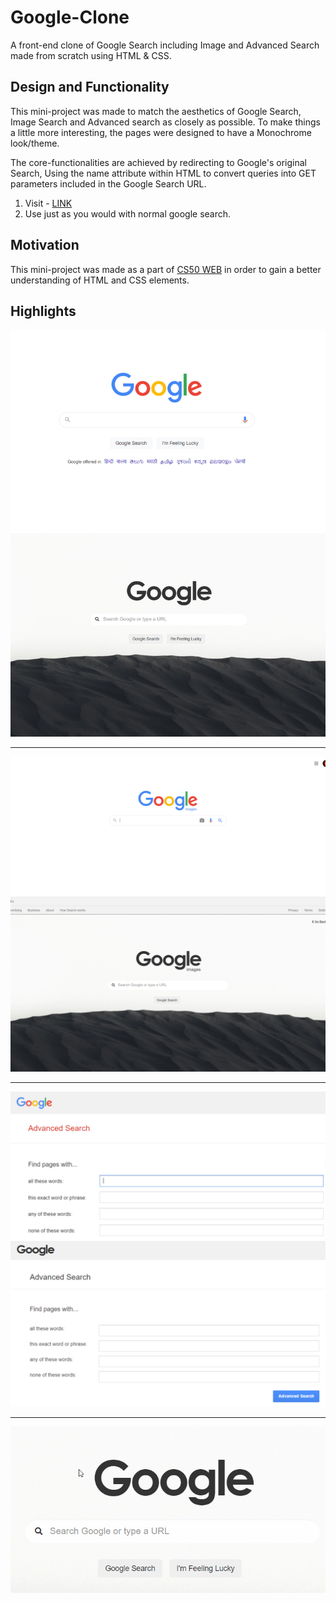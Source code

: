# Google-Clone
A front-end clone of Google Search including Image and Advanced Search made from scratch using HTML &amp; CSS.

## Design and Functionality

This mini-project was made to match the aesthetics of Google Search, Image Search and Advanced search as closely as possible. To make things a little more interesting, the pages were designed to have a Monochrome look/theme.

The core-functionalities are achieved by redirecting to Google's original Search, Using the name attribute within HTML to convert queries into GET parameters included in the Google Search URL.

1. Visit - [LINK](https://ishanjain18.github.io/google-clone/index.html)
2. Use just as you would with normal google search.

## Motivation

This mini-project was made as a part of [CS50 WEB](https://cs50.harvard.edu/web/2020/#:~:text=CS50%E2%80%99s%20Web%20Programming%20with%20Python%20and%20JavaScript) in order to gain a better understanding of HTML and CSS elements.

## Highlights

![alt text](https://github.com/ishanjain18/google-clone/blob/main/rmIMG1.jpeg?raw=true)

<hr>

![alt text](https://raw.githubusercontent.com/ishanjain18/google-clone/main/rmIMG2.jpeg)
<hr>

![alt text](https://raw.githubusercontent.com/ishanjain18/google-clone/main/rmIMG3.jpeg)
<hr>

![](project0.gif)



